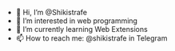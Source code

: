 - 👋 Hi, I’m @Shikistrafe
- 👀 I’m interested in web programming 
- 🌱 I’m currently learning Web Extensions
- 📫 How to reach me: @shikistrafe in Telegram
